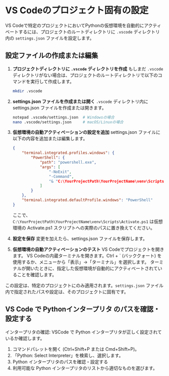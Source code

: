 
# VS Codeのプロジェクト固有の設定

VS Codeで特定のプロジェクトにおいてPythonの仮想環境を自動的にアクティベートするには、プロジェクトのルートディレクトリに `.vscode` ディレクトリ内の `settings.json` ファイルを設定します。

## 設定ファイルの作成または編集

1. **プロジェクトディレクトリに `.vscode` ディレクトリを作成**
   もしまだ `.vscode` ディレクトリがない場合は、プロジェクトのルートディレクトリで以下のコマンドを実行して作成します。
   ```bash
   mkdir .vscode
   ```

2. **settings.json ファイルを作成または開く**
   `.vscode` ディレクトリ内に settings.json ファイルを作成または開きます。
   ```bash
   notepad .vscode/settings.json  # Windowsの場合
   nano .vscode/settings.json     # macOS/Linuxの場合
   ```

3. **仮想環境の自動アクティベーションの設定を追加**
   settings.json ファイルに以下の内容を追加または編集します。
   ```json
   {
       "terminal.integrated.profiles.windows": {
           "PowerShell": {
               "path": "powershell.exe",
               "args": [
                   "-NoExit",
                   "-Command",
                   "& "C:\YourProjectPath\YourProjectName\venv\Scripts\Activate.ps1""
               ]
           }
       },
       "terminal.integrated.defaultProfile.windows": "PowerShell"
   }
   ```
   ここで、`C:\YourProjectPath\YourProjectName\venv\Scripts\Activate.ps1` は仮想環境の Activate.ps1 スクリプトへの実際のパスに置き換えてください。

4. **設定を保存**
   変更を加えたら、settings.json ファイルを保存します。

5. **仮想環境の自動アクティベーションのテスト**
   VS Codeでプロジェクトを開きます。
   VS Codeの内蔵ターミナルを開きます。Ctrl + ` (バッククォート) を使用するか、メニューから「表示」->「ターミナル」を選択します。
   ターミナルが開いたときに、指定した仮想環境が自動的にアクティベートされていることを確認します。

この設定は、特定のプロジェクトにのみ適用されます。`settings.json` ファイル内で指定されたパスや設定は、そのプロジェクトに固有です。

## VS Code で Pythonインタープリタ のパスを確認・設定する
インタープリタの確認: VSCode で Python インタープリタが正しく設定されているか確認します。

1. コマンドパレットを開く (Ctrl+Shift+P または Cmd+Shift+P)。
2. 「Python: Select Interpreter」を検索し、選択します。
3. Python インタープリタのパスを確認・設定する
4. 利用可能な Python インタープリタのリストから適切なものを選びます。
